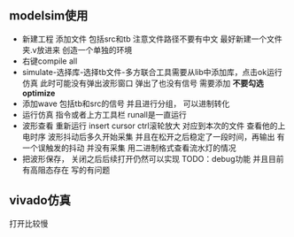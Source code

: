 ## modelsim使用
-  新建工程 添加文件  包括src和tb 注意文件路径不要有中文 最好新建一个文件夹.v放进来 创造一个单独的环境
-  右键compile all 
-  simulate-选择库-选择tb文件-多方联合工具需要从lib中添加库，点击ok运行仿真 此时可能没有弹出波形窗口 弹出了也没有信号 需要添加 **不要勾选optimize**
-  添加wave 包括tb和src的信号 并且进行分组， 可以进制转化
-  运行仿真 指令或者上方工具栏 runall是一直运行
-  波形查看 重新运行 insert cursor  ctrl滚轮放大
    对应到本次的文件 查看他的上电时序 波形抖动后多久开始采集 并且在松开之后稳定了一段时间，再输出
    有一个误触发的抖动 并没有采集
    用二进制格式查看流水灯的情况
- 把波形保存， 关闭之后后续打开仍然可以实现
TODO：debug功能
并且目前有高阻态存在 写的有问题

## vivado仿真
打开比较慢